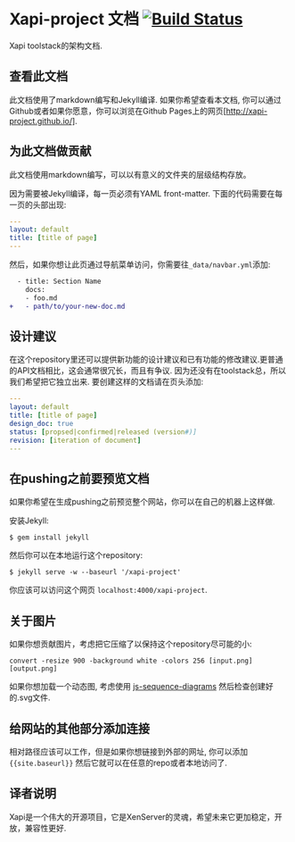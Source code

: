 # Xapi-project 文档 [![Build Status](https://travis-ci.org/xapi-project/xapi-project.github.io.png)](https://travis-ci.org/xapi-project/xapi-project.github.io)

Xapi toolstack的架构文档.

## 查看此文档
此文档使用了markdown编写和Jekyll编译. 如果你希望查看本文档, 你可以通过Github或者如果你愿意，你可以浏览在Github Pages上的网页[http://xapi-project.github.io/].

## 为此文档做贡献
此文档使用markdown编写，可以以有意义的文件夹的层级结构存放。 

因为需要被Jekyll编译，每一页必须有YAML front-matter. 下面的代码需要在每一页的头部出现:

```yaml
---
layout: default
title: [title of page]
---
```

然后，如果你想让此页通过导航菜单访问，你需要往`_data/navbar.yml`添加:

```diff
  - title: Section Name
    docs:
    - foo.md
+   - path/to/your-new-doc.md
```

## 设计建议
在这个repository里还可以提供新功能的设计建议和已有功能的修改建议.更普通的API文档相比，这会通常很冗长，而且有争议. 因为还没有在toolstack总，所以我们希望把它独立出来. 要创建这样的文档请在页头添加:

```yaml
---
layout: default
title: [title of page]
design_doc: true
status: [propsed|confirmed|released (version#)]
revision: [iteration of document]
---
```

## 在pushing之前要预览文档

如果你希望在生成pushing之前预览整个网站，你可以在自己的机器上这样做.

安装Jekyll:

```
$ gem install jekyll
```

然后你可以在本地运行这个repository:

```
$ jekyll serve -w --baseurl '/xapi-project'
```

你应该可以访问这个网页 `localhost:4000/xapi-project`.

## 关于图片
如果你想贡献图片，考虑把它压缩了以保持这个repository尽可能的小:

```
convert -resize 900 -background white -colors 256 [input.png] [output.png]
```

如果你想加载一个动态图, 考虑使用
[js-sequence-diagrams](http://bramp.github.io/js-sequence-diagrams/) 然后检查创建好的.svg文件.

## 给网站的其他部分添加连接
相对路径应该可以工作，但是如果你想链接到外部的网址, 你可以添加 `{{site.baseurl}}` 然后它就可以在任意的repo或者本地访问了.

## 译者说明
Xapi是一个伟大的开源项目，它是XenServer的灵魂，希望未来它更加稳定，开放，兼容性更好.
